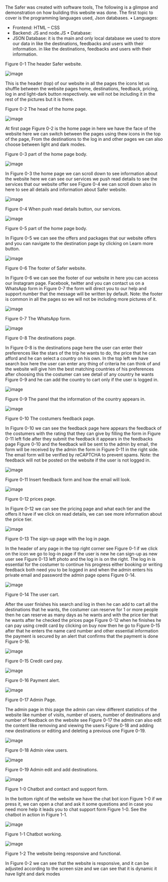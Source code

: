 The Safer was created with software tools, The following is a glimpse and demonstration on how building this website was done.
The first topic to cover is the programming languages used, Json databases.
•	Languages: 
-	Frontend: HTML – CSS 
-	Backend: JS and node.JS
•	Database: 
-	JSON Database: it is the main and only local database we used to store our data in like the destinations, feedbacks and users with their information.
in like the destinations, feedbacks and users with their information.
 
Figure ‎0-1 The header Safer website.

![image](https://github.com/user-attachments/assets/532eeb1f-e691-44c4-8682-496a8704f29b)

This is the header (top) of our website in all the pages the icons let us shuffle between the website pages home, destinations, feedback, pricing, log in and light-dark button respectively.
we will not be including it in the rest of the pictures but it is there.

 
Figure ‎0-2 The head of the home page. 

![image](https://github.com/user-attachments/assets/bb497ca7-7b8f-4be5-9e10-452773a104f9)

At first page Figure ‎0-2 is the home page in here we have the face of the website here we can switch between the pages using thew icons in the top of the page, From the destinations to the log in and other pages we can also choose between light and dark modes.

 
Figure ‎0-3 part of the home page body.

![image](https://github.com/user-attachments/assets/0eab9d32-a96a-414c-9a62-40da47bf3b9a)

In Figure ‎0-3 the home page we can scroll down to see information about the website here we can see our services we push read details to see the services that our website offer see Figure ‎0-4 we can scroll down also in here to see all details and information about Safer website.

![image](https://github.com/user-attachments/assets/7b129204-88db-4523-984b-0492add99b88)

Figure ‎0-4 When push read details button, our services.

![image](https://github.com/user-attachments/assets/ffa92376-b8a2-4120-8ce0-be9cd9e50f2f)  

Figure ‎0-5 part of the home page body.

In Figure ‎0-5 we can see the offers and packages that our website offers and you can navigate to the destination page by clicking on Learn more button.

 ![image](https://github.com/user-attachments/assets/4dd8dd4e-08f3-4739-8069-ca101dbc18c5)

Figure ‎0-6 The footer of Safer website.

In Figure ‎0-6 we can see the footer of our website in here you can access our Instagram page. Facebook, twitter and you can contact us on a WhatsApp form in Figure ‎0-7 the form will direct you to our help and support number that the message will be written by default. Note: the footer is common in all the pages so we will not be including more pictures of it. 

 ![image](https://github.com/user-attachments/assets/430c9c6f-3e45-4469-9d92-6b5e1fe30a5a)

Figure ‎0-7 The WhatsApp form.

 ![image](https://github.com/user-attachments/assets/cb2d44cc-bb42-406c-b5c5-e3c416b4290b)

Figure ‎0-8 The destinations page.

In Figure ‎0-8 is the destinations page here the user can enter their preferences like the stars of the trip he wants to do, the price that he can afford and he can select a country on his own. In the top left we have search box here the user can enter any thing of criteria he can think of and the website will give him the best matching countries of his preferences after choosing this the costumer can see detail of any country he wants Figure ‎0-9 and he can add the country to cart only if the user is logged in.

 ![image](https://github.com/user-attachments/assets/d4b6f7e8-2271-4ce7-9e63-9d97b6fa732c)

Figure ‎0-9 The panel that the information of the country appears in.

 ![image](https://github.com/user-attachments/assets/6428c888-4ede-49cb-85c4-4fed64de05ba)

Figure ‎0-10 The costumers feedback page.

In Figure ‎0-10 we can see the feedback page here appears the feedback of the costumers with the rating that they can give by filling the form in Figure ‎0-11 left fide after they submit the feedback it appears in the feedbacks page Figure ‎0-10 and the feedback will be sent to the admin by email, the form will be received by the admin the form in Figure ‎0-11 in the right side. The email form will be verified by reCAPTCHA to prevent spams. Note: the feedback will not be posted on the website if the user is not logged in.

 ![image](https://github.com/user-attachments/assets/5ec1b584-adc5-43d1-a955-042f642438f9)

Figure ‎0-11 Insert feedback form and how the email will look. 

 ![image](https://github.com/user-attachments/assets/1e661c2e-5a5d-46cd-9ec7-d828415b7740)

Figure ‎0-12 prices page. 

In Figure ‎0-12 we can see the pricing page and what each tier and the offers it have if we click on read details, we can see more information about the price tier.

![image](https://github.com/user-attachments/assets/2f7171f5-2668-43f9-b2b1-db6040aff181)

Figure ‎0-13 The sign-up page with the log in page.

In the header of any page in the top right corner see Figure ‎0-1 if we click on the icon we go to log-in page if the user is new he can sign-up as new user see Figure ‎0-13 left photo and the log in is on the right. The log in is essential for the costumer to continue his progress either booking or writing feedback both need you to be logged in and when the admin enters his private email and password the admin page opens Figure ‎0-14.

![image](https://github.com/user-attachments/assets/a384677e-ab44-4969-bcbb-55cda8ff5b65)

Figure ‎0-14 The user cart.

After the user finishes his search and log in then he can add to cart all the destinations that he wants, the costumer can reserve for 1 or more people then he can reserve as many days as he wants and with the price tier that he wants after he checked the prices page Figure ‎0-12 when he finishes he can pay using credit card by clicking on buy now then he go to Figure ‎0-15 after that he enters the name card number and other essential information the payment is secured by an alert that confirms that the payment is done Figure ‎0-16.

![image](https://github.com/user-attachments/assets/4af13602-b5a8-4df1-8a7b-c0fdbcf26202)

Figure ‎0-15 Credit card pay.

![image](https://github.com/user-attachments/assets/0e438561-4b91-4c84-96d9-615a0a5c0cd2)

Figure 0-16 Payment alert.

![image](https://github.com/user-attachments/assets/80c1fbbc-7bdd-4e47-8802-fadb11406f93)

Figure 0-17 Admin Page.

The admin page in this page the admin can view different statistics of the website like number of visits, number of users, number of destinations and number of feedback on the website see Figure ‎0-17 the admin can also edit the content like removing and viewing the users Figure ‎0-18 and adding new destinations or editing and deleting a previous one Figure ‎0-19.

![image](https://github.com/user-attachments/assets/eace8893-2cde-4d4e-aed8-a96c8f18cd92)

Figure 0-18 Admin view users.

![image](https://github.com/user-attachments/assets/d211f15a-5907-47ed-9b0e-69fab1fc112e)

Figure 0-19 Admin edit and add destinations.

![image](https://github.com/user-attachments/assets/91070fdd-3899-478e-b796-93040d1bced6)

Figure 1-0 Chatbot and contact and support form.

In the bottom right of the website we have the chat bot icon Figure ‎1-0 if we press it, we can open a chat and ask it some questions and in case you need more help it leads you to chat support form Figure ‎1-0. See the chatbot in action in Figure ‎1-1.

![image](https://github.com/user-attachments/assets/9b727da5-a2e9-49de-a63c-789186293f39)

Figure 1-1 Chatbot working.

![image](https://github.com/user-attachments/assets/af89794d-ff69-4fa5-84b5-7721b95cb690)

Figure 1-2 The website being responsive and functional.

In Figure ‎0-2 we can see that the website is responsive, and it can be adjusted according to the screen size and we can see that it is dynamic it have light and dark modes











